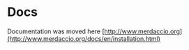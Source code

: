 
# Docs  

Documentation was moved here [http://www.merdaccio.org](http://www.merdaccio.org/docs/en/installation.html)

